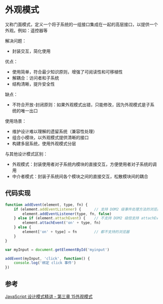 # 外观模式
又称门面模式，定义一个将子系统的一组接口集成在一起的高层接口，以提供一个外观。例如：遥控器等

解决问题：
- 封装交互，简化使用

优点：
- 使用简单，符合最少知识原则，增强了可阅读性和可移植性
- 解耦合：访问者和子系统
- 结构清晰，提升安全性

缺点：
- 不符合开放-封闭原则：如果外观模式出错，只能修改，因为外观模式是子系统的唯一出口

使用场景：
- 维护设计难以理解的遗留系统（兼容性处理）
- 组合小模块，以外观模式提供清晰的接口
- 构建多层系统，使用外观模式分层

与其他设计模式区别：
- 外观模式：封装使用者对子系统内模块的直接交互，方便使用者对子系统的调用
- 中介者模式：封装子系统间各个模块之间的直接交互，松散模块间的耦合

## 代码实现
```javascript
function addEvent(element, type, fn) {
    if (element.addEventListener) {      // 支持 DOM2 级事件处理方法的浏览器
        element.addEventListener(type, fn, false)
    } else if (element.attachEvent) {    // 不支持 DOM2 级但支持 attachEvent
        element.attachEvent('on' + type, fn)
    } else {
        element['on' + type] = fn        // 都不支持的浏览器
    }
}

var myInput = document.getElementById('myinput')

addEvent(myInput, 'click', function() {
    console.log('绑定 click 事件')
})
```

## 参考
[JavaScript 设计模式精讲 - 第三章 15外观模式](http://www.imooc.com/read/38#catalog)
